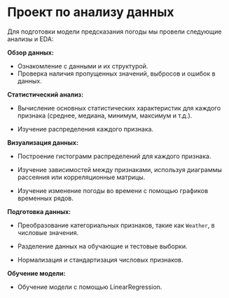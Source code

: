 # Проект по анализу данных

Для подготовки модели предсказания погоды мы провели следующие анализы и EDA:

**Обзор данных:**

* Ознакомление с данными и их структурой.
* Проверка наличия пропущенных значений, выбросов и ошибок в данных.

**Статистический анализ:**

* Вычисление основных статистических характеристик для каждого признака (среднее, медиана, минимум, максимум и т.д.).

* Изучение распределения каждого признака.

**Визуализация данных:**
* Построение гистограмм распределений для каждого признака.

* Изучение зависимостей между признаками, используя диаграммы рассеяния или корреляционные матрицы.

* Изучение изменение погоды во времени с помощью графиков временных рядов.

**Подготовка данных:**
* Преобразование категориальных признаков, такие как `Weather`, в числовые значения.

* Разделение данных на обучающие и тестовые выборки.

* Нормализация и стандартизация числовых признаков.

**Обучение модели:**

* Обучение модели с помощью LinearRegression.